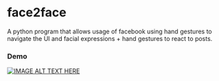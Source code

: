 # face2face
A python program that allows usage of facebook using hand gestures to navigate the UI and facial expressions + hand gestures to react to posts.

### Demo
[![IMAGE ALT TEXT HERE](https://github.com/user-attachments/assets/138ca6d4-171b-46e2-8562-be759df2862d)](https://www.youtube.com/watch?v=Lbma7c55wf8)


